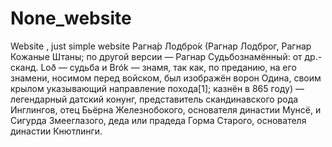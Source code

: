# None_website
Website , just simple website
Рагна́р Лодбро́к (Рагнар Лодброг, Рагнар Кожаные Штаны; по другой версии — Рагнар Судьбознамённый: от др.-сканд. Loð — судьба и Brók — знамя, так как, по преданию, на его знамени, носимом перед войском, был изображён ворон Одина, своим крылом указывающий направление похода[1]; казнён в 865 году) — легендарный датский конунг, представитель скандинавского рода Инглингов, отец Бьёрна Железнобокого, основателя династии Мунсё, и Сигурда Змееглазого, деда или прадеда Горма Старого, основателя династии Кнютлинги.
<ing src="ragner.jpg">

